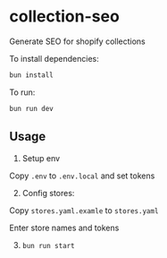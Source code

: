 # collection-seo

Generate SEO for shopify collections

To install dependencies:

```bash
bun install
```

To run:

```bash
bun run dev
```

## Usage

1. Setup env

Copy `.env` to `.env.local` and set tokens

2. Config stores:

Copy `stores.yaml.examle` to `stores.yaml`

Enter store names and tokens

3. `bun run start`

